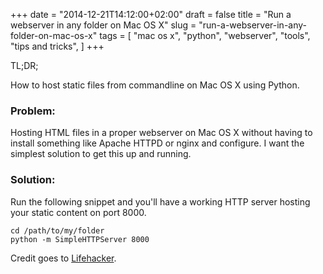 +++
date = "2014-12-21T14:12:00+02:00"
draft = false
title = "Run a webserver in any folder on Mac OS X"
slug = "run-a-webserver-in-any-folder-on-mac-os-x"
tags = [ "mac os x", "python", "webserver", "tools", "tips and tricks", ]
+++

TL;DR;

How to host static files from commandline on Mac OS X using Python.

<!--more-->

### Problem:

Hosting HTML files in a proper webserver on Mac OS X without having to install
something like Apache HTTPD or nginx and configure. I want the simplest
solution to get this up and running.

### Solution:

Run the following snippet and you'll have a working HTTP server hosting your
static content on port 8000.

    cd /path/to/my/folder
    python -m SimpleHTTPServer 8000

Credit goes to [Lifehacker](http://lifehacker.com/start-a-simple-web-server-from-any-directory-on-your-ma-496425450).